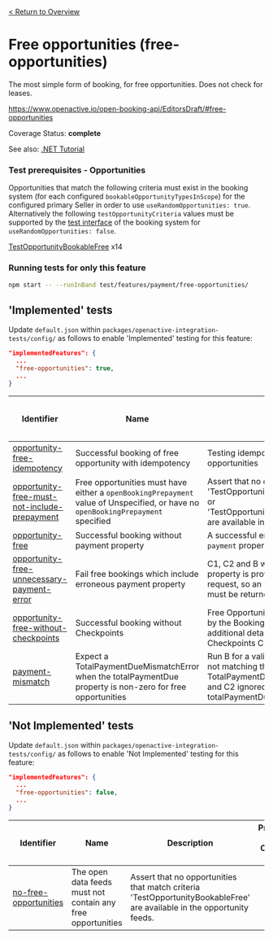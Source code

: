 [< Return to Overview](../../README.md)
# Free opportunities (free-opportunities)

The most simple form of booking, for free opportunities. Does not check for leases.


https://www.openactive.io/open-booking-api/EditorsDraft/#free-opportunities

Coverage Status: **complete**

See also: [.NET Tutorial](https://tutorials.openactive.io/open-booking-sdk/quick-start-guide/storebookingengine/day-5-b-and-delete-order)
### Test prerequisites - Opportunities
Opportunities that match the following criteria must exist in the booking system (for each configured `bookableOpportunityTypesInScope`) for the configured primary Seller in order to use `useRandomOpportunities: true`. Alternatively the following `testOpportunityCriteria` values must be supported by the [test interface](https://openactive.io/test-interface/) of the booking system for `useRandomOpportunities: false`.

[TestOpportunityBookableFree](https://openactive.io/test-interface#TestOpportunityBookableFree) x14



### Running tests for only this feature

```bash
npm start -- --runInBand test/features/payment/free-opportunities/
```



## 'Implemented' tests

Update `default.json` within `packages/openactive-integration-tests/config/` as follows to enable 'Implemented' testing for this feature:

```json
"implementedFeatures": {
  ...
  "free-opportunities": true,
  ...
}
```

| Identifier | Name | Description | Prerequisites per Opportunity Type | Required Test Interface Actions |
|------------|------|-------------|---------------|-------------------|
| [opportunity-free-idempotency](./implemented/opportunity-free-idempotency-test.js) | Successful booking of free opportunity with idempotency | Testing idempotency of the B call for free opportunities | [TestOpportunityBookableFree](https://openactive.io/test-interface#TestOpportunityBookableFree) x4 |  |
| [opportunity-free-must-not-include-prepayment](./implemented/opportunity-free-must-not-include-prepayment-test.js) | Free opportunities must have either a `openBookingPrepayment` value of Unspecified, or have no `openBookingPrepayment` specified | Assert that no opportunities that match criteria 'TestOpportunityBookableFreePrepaymentOptional' or 'TestOpportunityBookableFreePrepaymentRequired' are available in the opportunity feeds. |  |  |
| [opportunity-free](./implemented/opportunity-free-test.js) | Successful booking without payment property | A successful end to end booking without the `payment` property included. | [TestOpportunityBookableFree](https://openactive.io/test-interface#TestOpportunityBookableFree) x2 |  |
| [opportunity-free-unnecessary-payment-error](./implemented/opportunity-free-unnecessary-payment-error-test.js) | Fail free bookings which include erroneous payment property | C1, C2 and B with payment property: payment property is provided but not expected in the request, so an UnnecessaryPaymentDetailsError must be returned. | [TestOpportunityBookableFree](https://openactive.io/test-interface#TestOpportunityBookableFree) x2 |  |
| [opportunity-free-without-checkpoints](./implemented/opportunity-free-without-checkpoints-test.js) | Successful booking without Checkpoints | Free Opportunities, as they need no tax calculation by the Booking System, and, if they do not require additional details, should be bookable without using Checkpoints C1 & C2 | [TestOpportunityBookableFree](https://openactive.io/test-interface#TestOpportunityBookableFree) x4 |  |
| [payment-mismatch](./implemented/payment-mismatch-test.js) | Expect a TotalPaymentDueMismatchError when the totalPaymentDue property is non-zero for free opportunities | Run B for a valid opportunity, with totalPaymentDue not matching the value returned by C2, expecting a TotalPaymentDueMismatchError to be returned (C1 and C2 ignored as they do not have totalPaymentDue) | [TestOpportunityBookableFree](https://openactive.io/test-interface#TestOpportunityBookableFree) x2 |  |



## 'Not Implemented' tests


Update `default.json` within `packages/openactive-integration-tests/config/` as follows to enable 'Not Implemented' testing for this feature:

```json
"implementedFeatures": {
  ...
  "free-opportunities": false,
  ...
}
```

| Identifier | Name | Description | Prerequisites per Opportunity Type | Required Test Interface Actions |
|------------|------|-------------|---------------|-------------------|
| [no-free-opportunities](./not-implemented/no-free-opportunities-test.js) | The open data feeds must not contain any free opportunities | Assert that no opportunities that match criteria 'TestOpportunityBookableFree' are available in the opportunity feeds. |  |  |
